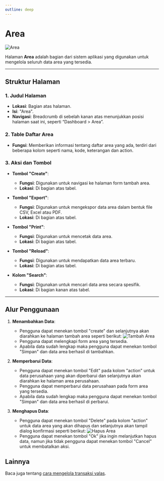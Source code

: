 ```yaml
---
outline: deep
---
```


# Area

![Area](/area.png)

Halaman **Area** adalah bagian dari sistem aplikasi yang digunakan untuk mengelola seluruh data area yang tersedia.

---

## Struktur Halaman

### 1. **Judul Halaman**

- **Lokasi**: Bagian atas halaman.
- **Isi**: "Area".
- **Navigasi**: Breadcrumb di sebelah kanan atas menunjukkan posisi halaman saat ini, seperti “Dashboard > Area”.

### 2. **Table Daftar Area**

- **Fungsi**: Memberikan informasi tentang daftar area yang ada, terdiri dari beberapa kolom seperti nama, kode, keterangan dan action.

### 3. **Aksi dan Tombol**

- **Tombol "Create"**:

  - **Fungsi**: Digunakan untuk navigasi ke halaman form tambah area.
  - **Lokasi**: Di bagian atas tabel.

- **Tombol "Export"**:

  - **Fungsi**: Digunakan untuk mengekspor data area dalam bentuk file CSV, Excel atau PDF.
  - **Lokasi**: Di bagian atas tabel.

- **Tombol "Print"**:

  - **Fungsi**: Digunakan untuk mencetak data area.
  - **Lokasi**: Di bagian atas tabel.

- **Tombol "Reload"**:

  - **Fungsi**: Digunakan untuk mendapatkan data area terbaru.
  - **Lokasi**: Di bagian atas tabel.

- **Kolom "Search"**:

  - **Fungsi**: Digunakan untuk mencari data area secara spesifik.
  - **Lokasi**: Di bagian kanan atas tabel.

---

## Alur Penggunaan

1. **Menambahkan Data**:

   - Pengguna dapat menekan tombol "create" dan selanjutnya akan diarahkan ke halaman tambah area seperti berikut:
     ![Tambah Area](/tambah-area.png)
   - Pengguna dapat melengkapi form area yang tersedia.
   - Apabila data sudah lengkap maka pengguna dapat menekan tombol "Simpan" dan data area berhasil di tambahkan.

2. **Memperbarui Data**:

   - Pengguna dapat menekan tombol "Edit" pada kolom "action" untuk data perusahaan yang akan diperbarui dan selanjutnya akan diarahkan ke halaman area perusahaan.
   - Pengguna dapat memperbarui data perusahaan pada form area yang tersedia.
   - Apabila data sudah lengkap maka pengguna dapat menekan tombol "Simpan" dan data area berhasil di perbarui.

3. **Menghapus Data**:

   - Pengguna dapat menekan tombol "Delete" pada kolom "action" untuk data area yang akan dihapus dan selanjutnya akan tampil dialog konfirmasi seperti berikut:
     ![Hapus Area](/hapus-area.png)
   - Pengguna dapat menekan tombol "Ok" jika ingin melanjutkan hapus data, namun jika tidak pengguna dapat menekan tombol "Cancel" untuk membatalkan aksi.

## Lainnya

Baca juga tentang [cara mengelola transaksi valas](/transaksi/daftar-valas).
